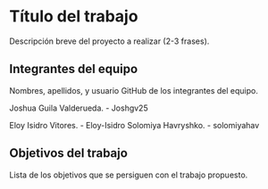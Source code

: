 # Título del trabajo

Descripción breve del proyecto a realizar (2-3 frases).

## Integrantes del equipo

Nombres, apellidos, y usuario GitHub de los integrantes del equipo.

Joshua Guila Valderueda. - Joshgv25

Eloy Isidro Vitores. - Eloy-Isidro
Solomiya Havryshko. - solomiyahav

## Objetivos del trabajo

Lista de los objetivos que se persiguen con el trabajo propuesto.
